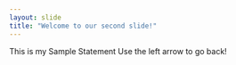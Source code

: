 ```yaml
---
layout: slide
title: "Welcome to our second slide!"
---
```

This is my Sample Statement
Use the left arrow to go back!
